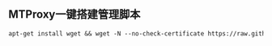 ## MTProxy一键搭建管理脚本

```markdown
apt-get install wget && wget -N --no-check-certificate https://raw.githubusercontent.com/sakura-rua/MTProxy-Bash/master/mtproxy.sh && bash install.sh
```

